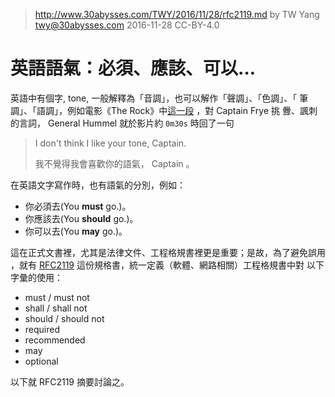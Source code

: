 ﻿> http://www.30abysses.com/TWY/2016/11/28/rfc2119.md
> by TW Yang <twy@30abysses.com> 2016-11-28 CC-BY-4.0

# 英語語氣：必須、應該、可以…

英語中有個字, tone, 一般解釋為「音調」，也可以解作「聲調」、「色調」、「
筆調」、「語調」，例如電影《The Rock》中[這一段][1] ，對 Captain Frye 挑
釁、諷刺的言詞， General Hummel 就於影片約 `0m30s`  時回了一句

> I don't think I like your tone, Captain.
>
> 我不覺得我會喜歡你的語氣， Captain  。

[1]: https://youtu.be/Vrjo9LbeyTQ

在英語文字寫作時，也有語氣的分別，例如：

* 你必須去(You **must** go.)。
* 你應該去(You **should** go.)。
* 你可以去(You **may** go.)。

這在正式文書裡，尤其是法律文件、工程格規書裡更是重要；是故，為了避免誤用
，就有 [RFC2119][2] 這份規格書，統一定義（軟體、網路相關）工程格規書中對
以下字彙的使用：

* must / must not
* shall / shall not
* should / should not
* required
* recommended
* may
* optional

[2]: https://www.ietf.org/rfc/rfc2119.txt

以下就 RFC2119  摘要討論之。
